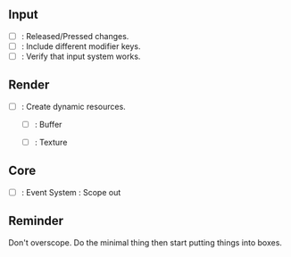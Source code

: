 ## Input
- [ ] : Released/Pressed changes.
- [ ] : Include different modifier keys.
- [ ] : Verify that input system works.

## Render
- [ ] : Create dynamic resources.
    - [ ] : Buffer
    - [ ] : Texture


## Core
- [ ] : Event System : Scope out


## Reminder
Don't overscope. Do the minimal thing then start putting things into boxes.

